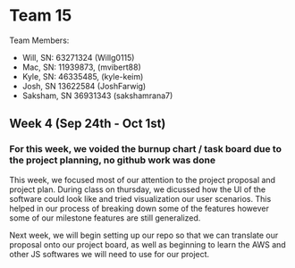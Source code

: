 # Team 15

Team Members: 
- Will, SN: 63271324 (Willg0115)
- Mac, SN: 11939873, (mvibert88)
- Kyle, SN: 46335485, (kyle-keim) 
- Josh, SN 13622584 (JoshFarwig)
- Saksham, SN 36931343 (sakshamrana7)

## Week 4 (Sep 24th - Oct 1st) 

### For this week, we voided the burnup chart / task board due to the project planning, no github work was done

This week, we focused most of our attention to the project proposal and project plan. 
During class on thursday, we dicussed how the UI of the software could look like and tried 
visualization our user scenarios. This helped in our process of breaking down some of the features 
however some of our milestone features are still generalized.  

Next week, we will begin setting up our repo so that we can translate our proposal onto our project board, as well 
as beginning to learn the AWS and other JS softwares we will need to use for our project. 


